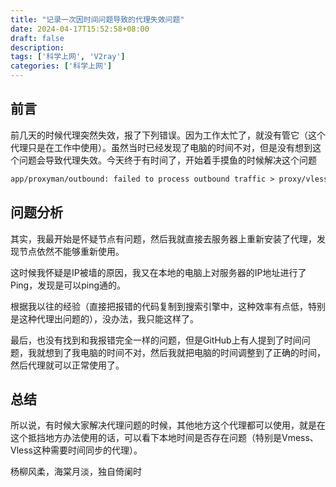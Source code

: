 ```yaml
---
title: "记录一次因时间问题导致的代理失效问题"
date: 2024-04-17T15:52:58+08:00
draft: false
description: 
tags: ['科学上网', 'V2ray']
categories: ['科学上网']
---
```


## 前言

前几天的时候代理突然失效，报了下列错误。因为工作太忙了，就没有管它（这个代理只是在工作中使用）。虽然当时已经发现了电脑的时间不对，但是没有想到这个问题会导致代理失效。今天终于有时间了，开始着手摸鱼的时候解决这个问题

```txt
app/proxyman/outbound: failed to process outbound traffic > proxy/vless/outbound: failed to find an available destination > common/retry: [REALITY: processed invalid connection] > common/retry: all retry attempts failed
```

## 问题分析

其实，我最开始是怀疑节点有问题，然后我就直接去服务器上重新安装了代理，发现节点依然不能够重新使用。

这时候我怀疑是IP被墙的原因，我又在本地的电脑上对服务器的IP地址进行了Ping，发现是可以ping通的。

根据我以往的经验（直接把报错的代码复制到搜索引擎中，这种效率有点低，特别是这种代理出问题的），没办法，我只能这样了。

最后，也没有找到和我报错完全一样的问题，但是GitHub上有人提到了时间问题，我就想到了我电脑的时间不对，然后我就把电脑的时间调整到了正确的时间，然后代理就可以正常使用了。

## 总结

所以说，有时候大家解决代理问题的时候，其他地方这个代理都可以使用，就是在这个抵挡地方办法使用的话，可以看下本地时间是否存在问题（特别是Vmess、Vless这种需要时间同步的代理）。

杨柳风柔，海棠月淡，独自倚阑时
